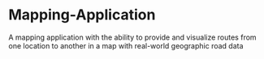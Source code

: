 # Mapping-Application
A mapping application with the ability to provide and visualize routes from one location to another in a map with real-world geographic road data
